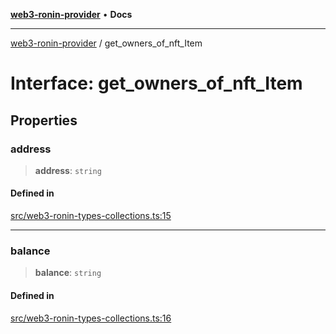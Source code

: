 [**web3-ronin-provider**](../README.md) • **Docs**

***

[web3-ronin-provider](../globals.md) / get\_owners\_of\_nft\_Item

# Interface: get\_owners\_of\_nft\_Item

## Properties

### address

> **address**: `string`

#### Defined in

[src/web3-ronin-types-collections.ts:15](https://github.com/chuacw/web3-ronin-provider/blob/023290ecb372f58c7f32d82694336112a4fc5a2a/src/web3-ronin-types-collections.ts#L15)

***

### balance

> **balance**: `string`

#### Defined in

[src/web3-ronin-types-collections.ts:16](https://github.com/chuacw/web3-ronin-provider/blob/023290ecb372f58c7f32d82694336112a4fc5a2a/src/web3-ronin-types-collections.ts#L16)
